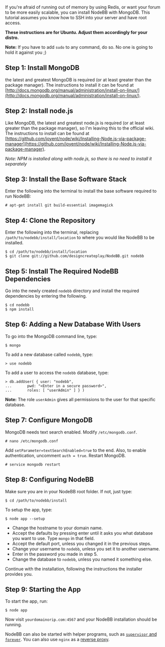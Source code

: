 If you're afraid of running out of memory by using Redis, or want your forum to be more easily scalable, you can install NodeBB with MongoDB. This tutorial assumes you know how to SSH into your server and have root access.

**These instructions are for Ubuntu. Adjust them accordingly for your distro.**

**Note:** If you have to add `sudo` to any command, do so. No one is going to hold it against you ;)

## Step 1: Install MongoDB

the latest and greatest MongoDB is required (or at least greater than the package manager). The instructions to install it can be found at [http://docs.mongodb.org/manual/administration/install-on-linux/](http://docs.mongodb.org/manual/administration/install-on-linux/).

## Step 2: Install node.js

Like MongoDB, the latest and greatest node.js is required (or at least greater than the package manager), so I'm leaving this to the official wiki. The instructions to install can be found at [https://github.com/joyent/node/wiki/Installing-Node.js-via-package-manager](https://github.com/joyent/node/wiki/Installing-Node.js-via-package-manager).

*Note: NPM is installed along with node.js, so there is no need to install it separately*

## Step 3: Install the Base Software Stack

Enter the following into the terminal to install the base software required to run NodeBB:

    # apt-get install git build-essential imagemagick

## Step 4: Clone the Repository

Enter the following into the terminal, replacing `/path/to/nodebb/install/location` to where you would like NodeBB to be installed.

    $ cd /path/to/nodebb/install/location
    $ git clone git://github.com/designcreateplay/NodeBB.git nodebb

## Step 5: Install The Required NodeBB Dependencies

Go into the newly created `nodebb` directory and install the required dependencies by entering the following.

    $ cd nodebb
    $ npm install

## Step 6: Adding a New Database With Users

To go into the MongoDB command line, type:

    $ mongo

To add a new database called `nodebb`, type:

    > use nodebb

To add a user to access the `nodebb` database, type:

    > db.addUser( { user: "nodebb",
    ...       pwd: "<Enter in a secure password>",
    ...       roles: [ "userAdmin" ] } )

**Note:** The role `userAdmin` gives all permissions to the user for that specific database.

## Step 7: Configure MongoDB

MongoDB needs text search enabled. Modify `/etc/mongodb.conf`.

    # nano /etc/mongodb.conf

Add `setParameter=textSearchEnabled=true` to the end. Also, to enable authentication, uncomment `auth = true`. Restart MongoDB.

    # service mongodb restart

## Step 8: Configuring NodeBB

Make sure you are in your NodeBB root folder. If not, just type:

    $ cd /path/to/nodebb/install

To setup the app, type:

    $ node app --setup

* Change the hostname to your domain name.  
* Accept the defaults by pressing enter until it asks you what database you want to use. Type `mongo` in that field.
* Accept the default port, unless you changed it in the previous steps.
* Change your username to `nodebb`, unless you set it to another username.
* Enter in the password you made in step 5.
* Change the database to `nodebb`, unless you named it something else.

Continue with the installation, following the instructions the installer provides you.

## Step 9: Starting the App

To start the app, run:

    $ node app

Now visit `yourdomainorip.com:4567` and your NodeBB installation should be running.

NodeBB can also be started with helper programs, such as [`supervisor` and `forever`](https://github.com/designcreateplay/NodeBB/wiki/How-to-run-NodeBB). You can also use `nginx` as a [reverse proxy](https://github.com/designcreateplay/NodeBB/wiki/Configuring-nginx-as-a-proxy-to-NodeBB).